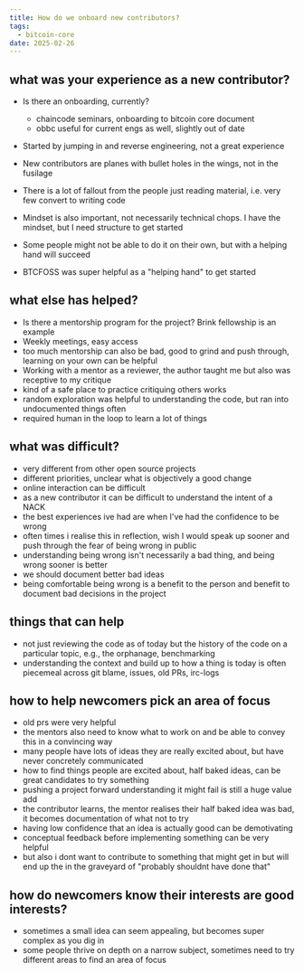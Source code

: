 ```yaml
---
title: How do we onboard new contributors?
tags:
  - bitcoin-core
date: 2025-02-26
---
```


## what was your experience as a new contributor?

- Is there an onboarding, currently?
  - chaincode seminars, onboarding to bitcoin core document
  - obbc useful for current engs as well, slightly out of date

- Started by jumping in and reverse engineering, not a great experience
- New contributors are planes with bullet holes in the wings, not in the
  fusilage
- There is a lot of fallout from the people just reading material, i.e. very few
  convert to writing code
- Mindset is also important, not necessarily technical chops. I have the
  mindset, but I need structure to get started
- Some people might not be able to do it on their own, but with a helping hand
  will succeed
- BTCFOSS was super helpful as a "helping hand" to get started

## what else has helped?

- Is there a mentorship program for the project? Brink fellowship is an example
- Weekly meetings, easy access
- too much mentorship can also be bad, good to grind and push through, learning
  on your own can be helpful
- Working with a mentor as a reviewer, the author taught me but also was
  receptive to my critique
- kind of a safe place to practice critiquing others works
- random exploration was helpful to understanding the code, but ran into
  undocumented things often
- required human in the loop to learn a lot of things

## what was difficult?

- very different from other open source projects
- different priorities, unclear what is objectively a good change
- online interaction can be difficult
- as a new contributor it can be difficult to understand the intent of a NACK
- the best experiences ive had are when I've had the confidence to be wrong
- often times i realise this in reflection, wish I would speak up sooner and
  push through the fear of being wrong in public
- understanding being wrong isn't necessarily a bad thing, and being wrong sooner
  is better
- we should document better bad ideas
- being comfortable being wrong is a benefit to the person and benefit to
  document bad decisions in the project

## things that can help

- not just reviewing the code as of today but the history of the code on a
  particular topic, e.g., the orphanage, benchmarking
- understanding the context and build up to how a thing is today is often
  piecemeal across git blame, issues, old PRs, irc-logs

## how to help newcomers pick an area of focus

- old prs were very helpful
- the mentors also need to know what to work on and be able to convey this in a
  convincing way
- many people have lots of ideas they are really excited about, but have never
  concretely communicated
- how to find things people are excited about, half baked ideas, can be great
  candidates to try something
- pushing a project forward understanding it might fail is still a huge value
  add
- the contributor learns, the mentor realises their half baked idea was bad, it
  becomes documentation of what not to try
- having low confidence that an idea is actually good can be demotivating
- conceptual feedback before implementing something can be very helpful
- but also i dont want to contribute to something that might get in but will end
  up the in the graveyard of "probably shouldnt have done that"

## how do newcomers know their interests are good interests?

- sometimes a small idea can seem appealing, but becomes super complex as you
  dig in
- some people thrive on depth on a narrow subject, sometimes need to try
  different areas to find an area of focus

